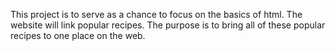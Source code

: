This project is to serve as a chance to 
focus on the basics of html. The website
will link popular recipes. The purpose
is to bring all of these popular recipes
to one place on the web.